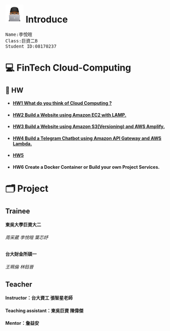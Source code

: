 # <img src="Hw/HW_Material/me.png"> **Introduce**
  <pre>Name:李悅暄<br>Class:巨資二B<br>Student ID:08170237</pre>
# 💻 FinTech Cloud-Computing
## 📝 HW
* #### [HW1 What do you think of Cloud Computing ?](Hw/HW1.md)
* #### [HW2 Build a Website using Amazon EC2 with LAMP.](Hw/HW2.md)
* #### [HW3 Build a Website using Amazon S3(Versioning) and AWS Amplify.](Hw/HW3.md)
* #### [HW4 Build a Telegram Chatbot using Amazon API Gateway and AWS Lambda.](Hw/HW4.md)
* #### [HW5](Hw/HW5.md)
* #### HW6 Create a Docker Container or Build your own Project Services.
# 🗂 Project
## Trainee
<h4>東吳大學巨資大二</h4> 
<h6>周采葳 李悅暄 葉芯妤</h6>
<h4>台大財金所碩一</h4>
<h6>王珮倫 林鈺晉</h6>

## Teacher
<h4>Instructor：台大資工 張智星老師</h4>

<h4>Teaching assistant：東吳巨資 陳偉傑</h4>

<h4>Mentor：詹益安</h4>

